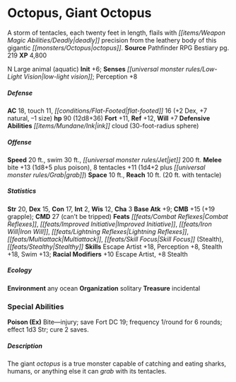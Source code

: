 ﻿---
cssclass: [monsters]
title1: Octopus, Giant Octopus
desc_short: A storm of tentacles, each twenty feet in length, flails with deadly precision
  from the leathery body of this gigantic octopus.
title2: Giant Octopus
CR: 8
sources:
- name: Pathfinder RPG Bestiary
  page: 219
  link: http://paizo.com/products/btpy8auu?Pathfinder-Roleplaying-Game-Bestiary
XP: 4800
alignment: N
size: Large
type: animal
subtypes:
- aquatic
initiative:
  bonus: 6
senses:
  low-light vision: true
AC:
  AC: 18
  touch: 11
  flat_footed: 16
  components:
    dex: 2
    natural: 7
    size: -1
HP:
  HP: 90
  long: 12d8+36
saves:
  fort: 11
  ref: 12
  will: 7
defensive_abilities:
- ink cloud (30-foot-radius sphere)
speeds:
  base: 20
  swim: 30
  jet: 200
attacks:
  melee:
  - - text: bite +13 (1d8+5 plus poison)
      entries:
      - - damage: 1d8+5
        - effect: poison
      attack: bite
      bonus:
      - 13
    - text: 8 tentacles +11 (1d4+2 plus grab)
      entries:
      - - damage: 1d4+2
        - effect: grab
      count: 8
      attack: tentacles
      bonus:
      - 11
space: 10
reach: 10
reach_other: 20 ft. with tentacle
ability_scores:
  STR: 20
  DEX: 15
  CON: 17
  INT: 2
  WIS: 12
  CHA: 3
BAB: 9
CMB: 15
CMB_other: +19 grapple
CMD: 27
CMD_other: can't be tripped
feats:
- name: Combat Reflexes
- name: Improved Initiative
- name: Iron Will
- name: Lightning Reflexes
- is_bonus: true
  name: Multiattack
- name: Skill Focus (Stealth)
- name: Stealthy
skills:
  Escape Artist: 18
  Perception: 8
  Stealth: 18
  Swim: 13
  _racial_mods:
    Escape Artist:
      _: 10
    Stealth:
      _: 8
ecology:
  environment: any ocean
  organization: solitary
  treasure_type: incidental
special_abilities:
  Poison (Ex): Bite-injury; save Fort DC 19; frequency 1/round for 6 rounds; effect
    1d3 Str; cure 2 saves.
desc_long: The giant octopus is a true monster capable of catching and eating sharks,
  humans, or anything else it can grab with its tentacles.

---

# Octopus, Giant Octopus
A storm of tentacles, each twenty feet in length, flails with _[[items/Weapon Magic Abilities/Deadly|deadly]]_ precision from the leathery body of this gigantic _[[monsters/Octopus|octopus]]_.
**Source** Pathfinder RPG Bestiary pg. 219
**XP** 4,800

N Large animal (aquatic)
**Init** +6; **Senses** _[[universal monster rules/Low-Light Vision|low-light vision]]_; Perception +8

##### Defense

**AC** 18, touch 11, _[[conditions/Flat-Footed|flat-footed]]_ 16 (+2 Dex, +7 natural, –1 size)
**hp** 90 (12d8+36)
**Fort** +11, **Ref** +12, **Will** +7
**Defensive Abilities** _[[items/Mundane/Ink|ink]]_ cloud (30-foot-radius sphere)

##### Offense
**Speed** 20 ft., swim 30 ft., _[[universal monster rules/Jet|jet]]_ 200 ft.
**Melee** bite +13 (1d8+5 plus poison), 8 tentacles +11 (1d4+2 plus _[[universal monster rules/Grab|grab]]_)
**Space** 10 ft., **Reach** 10 ft. (20 ft. with tentacle)

##### Statistics
**Str** 20, **Dex** 15, **Con** 17, **Int** 2, **Wis** 12, **Cha** 3
**Base Atk** +9; **CMB** +15 (+19 grapple); **CMD** 27 (can’t be tripped)
**Feats** _[[feats/Combat Reflexes|Combat Reflexes]]_, _[[feats/Improved Initiative|Improved Initiative]]_, _[[feats/Iron Will|Iron Will]]_, _[[feats/Lightning Reflexes|Lightning Reflexes]]_, _[[feats/Multiattack|Multiattack]]_, _[[feats/Skill Focus|Skill Focus]]_ (Stealth), _[[feats/Stealthy|Stealthy]]_
**Skills** Escape Artist +18, Perception +8, Stealth +18, Swim +13; **Racial Modifiers** +10 Escape Artist, +8 Stealth

##### Ecology

**Environment** any ocean
**Organization** solitary
**Treasure** incidental

### Special Abilities

**Poison (Ex)** Bite—injury; save Fort DC 19; frequency 1/round for 6 rounds; effect 1d3 Str; cure 2 saves.

##### Description

The giant _octopus_ is a true monster capable of catching and eating sharks, humans, or anything else it can _grab_ with its tentacles.